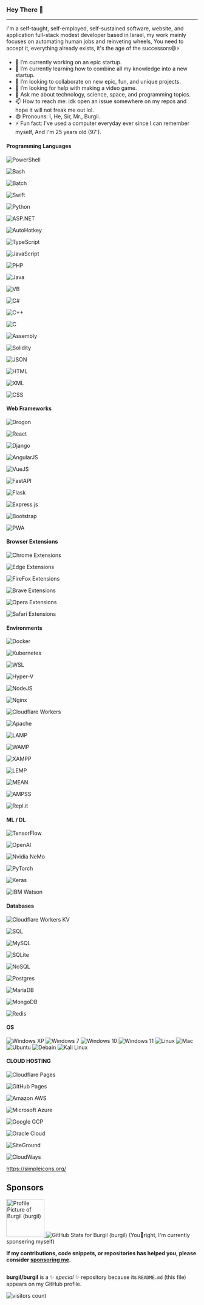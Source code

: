 
### Hey There 👋

---

I'm a self-taught, self-employed, self-sustained software, website, and application full-stack modest developer based in Israel, my work mainly focuses on automating human jobs and reinveting wheels, You need to accept it, everything already exists, it's the age of the successors😄⚡

- 🔭 I’m currently working on an epic startup.
- 🌱 I’m currently learning how to combine all my knowledge into a new startup.
- 👯 I’m looking to collaborate on new epic, fun, and unique projects.
- 🤔 I’m looking for help with making a video game.
- 💬 Ask me about technology, science, space, and programming topics.
- 📫 How to reach me: idk open an issue somewhere on my repos and hope it will not freak me out lol.
- 😄 Pronouns: I, He, Sir, Mr., Burgil.
- ⚡ Fun fact: I've used a computer everyday ever since I can remember myself, And I'm 25 years old (97').

#### Programming Languages

![PowerShell]()

![Bash]()

![Batch](https://img.shields.io/badge/batch-fff?style=for-the-badge&logo=GNOME%20Terminal&logoColor=241F31)

![Swift](https://img.shields.io/badge/Swift-000?style=for-the-badge&logo=Swift&logoColor=F05138)

![Python](https://img.shields.io/badge/python-3670A0?style=for-the-badge&logo=python&logoColor=ffdd54)

![ASP.NET]()

![AutoHotkey]()

![TypeScript](https://img.shields.io/badge/TypeScript-3178C6?style=for-the-badge&logo=TypeScript&logoColor=fff)

![JavaScript](https://img.shields.io/badge/javascript-%23323330.svg?style=for-the-badge&logo=javascript&logoColor=%23F7DF1E)

![PHP]()

![Java](https://img.shields.io/badge/Java-007396.svg?style=for-the-badge&logo=java&logoColor=white)

![VB](https://img.shields.io/badge/vb-512BD4.svg?style=for-the-badge&logo=.NET&logoColor=white)

![C#](https://img.shields.io/badge/c%23-239120.svg?style=for-the-badge&logo=C%20Sharp&logoColor=white)

![C++](https://img.shields.io/badge/c++-%2300599C.svg?style=for-the-badge&logo=c%2B%2B&logoColor=white)

![C](https://img.shields.io/badge/c-000.svg?style=for-the-badge&logo=c%2B%2B&logoColor=white)

![Assembly](https://img.shields.io/badge/Assembly-007AAC.svg?style=for-the-badge&logo=AssemblyScript&logoColor=white)

![Solidity](https://img.shields.io/badge/Solidity-%23363636.svg?style=for-the-badge&logo=solidity&logoColor=white)

![JSON]()

![HTML]()

![XML]()

![CSS]()

#### Web Frameworks

![Drogon]()

![React](https://img.shields.io/badge/react-%2320232a.svg?style=for-the-badge&logo=react&logoColor=%2361DAFB)

![Django]()

![AngularJS]()

![VueJS]()

![FastAPI](https://img.shields.io/badge/FastAPI-009688.svg?style=for-the-badge&logo=FastAPI&logoColor=white)

![Flask](https://img.shields.io/badge/Flask-000000.svg?style=for-the-badge&logo=Flask&logoColor=white)

![Express.js]()

![Bootstrap]()

![PWA](https://img.shields.io/badge/PWA-5A0FC8.svg?style=for-the-badge&logo=PWA&logoColor=white)


#### Browser Extensions

![Chrome Extensions]()

![Edge Extensions]()

![FireFox Extensions]()

![Brave Extensions]()

![Opera Extensions]()

![Safari Extensions]()

#### Environments

![Docker]()

![Kubernetes]()

![WSL]()

![Hyper-V]()

![NodeJS](https://img.shields.io/badge/node.js-6DA55F?style=for-the-badge&logo=node.js&logoColor=white)

![Nginx]()

![Cloudflare Workers](https://img.shields.io/badge/cloudflare-F38020.svg?style=for-the-badge&logo=cloudflare&logoColor=white)

![Apache]()

![LAMP]()

![WAMP]()

![XAMPP]()

![LEMP]()

![MEAN]()

![AMPSS]()

![Repl.it]()

#### ML / DL

![TensorFlow](https://img.shields.io/badge/TensorFlow-%23FF6F00.svg?style=for-the-badge&logo=TensorFlow&logoColor=white)

![OpenAI](https://img.shields.io/badge/OpenAI-412991.svg?style=for-the-badge&logo=OpenAI&logoColor=white)

![Nvidia NeMo](https://img.shields.io/badge/Nvidia%20NeMo-76B900.svg?style=for-the-badge&logo=nvidia&logoColor=white)

![PyTorch]()

![Keras]()

![IBM Watson]()

#### Databases

![Cloudflare Workers KV](https://img.shields.io/badge/cloudflare%20workers%20kv-F38020.svg?style=for-the-badge&logo=cloudflare&logoColor=white)

![SQL](https://img.shields.io/badge/SQL-4479A1.svg?style=for-the-badge&logo=MySQL&logoColor=white)

![MySQL](https://img.shields.io/badge/MySQL-4479A1.svg?style=for-the-badge&logo=MySQL&logoColor=white)

![SQLite](https://img.shields.io/badge/sqlite-%2307405e.svg?style=for-the-badge&logo=sqlite&logoColor=white)

![NoSQL](https://img.shields.io/badge/nosql-FF3621.svg?style=for-the-badge&logo=Databricks&logoColor=white)

![Postgres](https://img.shields.io/badge/postgres-%23316192.svg?style=for-the-badge&logo=postgresql&logoColor=white)

![MariaDB]()

![MongoDB](https://img.shields.io/badge/MongoDB-%234ea94b.svg?style=for-the-badge&logo=mongodb&logoColor=white)

![Redis](https://img.shields.io/badge/redis-%23DD0031.svg?style=for-the-badge&logo=redis&logoColor=white)

#### OS

![Windows XP](https://img.shields.io/badge/Windows%20XP-003399.svg?style=for-the-badge&logo=Windows%20XP&logoColor=white)
![Windows 7](https://img.shields.io/badge/Windows%207-0078D6.svg?style=for-the-badge&logo=Windows%20XP&logoColor=white)
![Windows 10](https://img.shields.io/badge/Windows%2010-0078D6.svg?style=for-the-badge&logo=Windows%20XP&logoColor=white)
![Windows 11](https://img.shields.io/badge/Windows%2011-0078D6.svg?style=for-the-badge&logo=Windows%20XP&logoColor=white)
![Linux](https://img.shields.io/badge/Linux-FCC624?style=for-the-badge&logo=linux&logoColor=black)
![Mac](https://img.shields.io/badge/macOS-000000.svg?style=for-the-badge&logo=macOS&logoColor=white)
![Ubuntu](https://img.shields.io/badge/Ubuntu-E95420?style=for-the-badge&logo=ubuntu&logoColor=white)
![Debain](https://img.shields.io/badge/Debian-A81D33.svg?style=for-the-badge&logo=Debian&logoColor=white)
![Kali Linux](https://img.shields.io/badge/Kali%20Linux-557C94?style=for-the-badge&logo=Kali%20Linux&logoColor=white)

#### CLOUD HOSTING

![Cloudflare Pages](https://img.shields.io/badge/cloudflare-F38020.svg?style=for-the-badge&logo=cloudflare&logoColor=white)

![GitHub Pages](https://img.shields.io/badge/github%20pages-181717.svg?style=for-the-badge&logo=github&logoColor=white)

![Amazon AWS](https://img.shields.io/badge/Amazon%20AWS-232F3E.svg?style=for-the-badge&logo=Amazon%20AWS&logoColor=white)

![Microsoft Azure](https://img.shields.io/badge/Microsoft%20Azure-0078D4.svg?style=for-the-badge&logo=Microsoft%20Azure&logoColor=white)

![Google GCP](https://img.shields.io/badge/gcp-4285F4.svg?style=for-the-badge&logo=google&logoColor=EA4335)

![Oracle Cloud](https://img.shields.io/badge/Oracle%20Cloud-c14432.svg?style=for-the-badge&logo=java&logoColor=white)

![SiteGround](https://img.shields.io/badge/siteground-8CC445.svg?style=for-the-badge&logo=SciPy&logoColor=white)

![CloudWays](https://img.shields.io/badge/cloudways-2C39BD.svg?style=for-the-badge&logo=cloudways&logoColor=white)

https://simpleicons.org/

## Sponsors

<div style="display:inline;">
  <a title="Burgil" href="https://github.com/burgil">
    <img src="https://avatars.githubusercontent.com/u/41600149?v=4" width="100" alt="Profile Picture of Burgil (burgil)">
  </a>
  <img src="https://github-readme-stats.vercel.app/api?username=burgil&show_icons=true&icon_color=0366d6&bg_color=0d1117&text_color=ffffff&hide_title=false" alt="GitHub Stats for Burgil (burgil)">
</div>
(You🔴right, I'm currently sponsering myself)

**If my contributions, code snippets, or repositories has helped you, please consider [sponsoring me](https://github.com/sponsors/burgil).**

##

**burgil/burgil** is a ✨ _special_ ✨ repository because its `README.md` (this file) appears on my GitHub profile.

![visitors count](https://komarev.com/ghpvc/?username=burgil)
